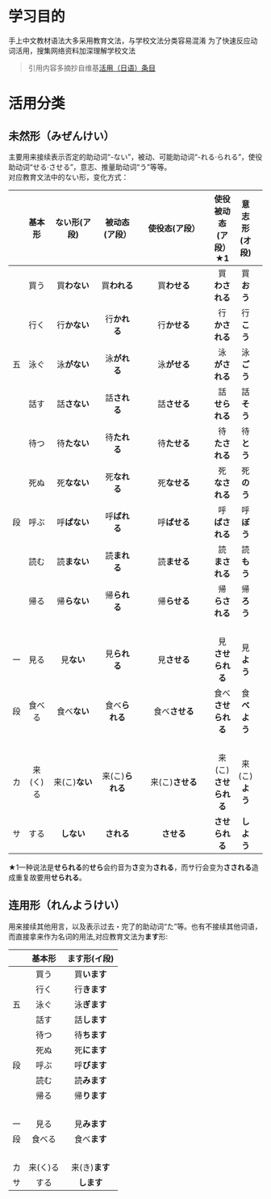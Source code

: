 # 学习目的
手上中文教材语法大多采用教育文法，与学校文法分类容易混淆
为了快速反应动词活用，搜集网络资料加深理解学校文法
> 引用内容多摘抄自维基[活用（日语）条目](https://zh.wikipedia.org/wiki/%E6%B4%BB%E7%94%A8_(%E6%97%A5%E8%AA%9E)) 

# 活用分类
## 未然形（みぜんけい）
主要用来接续表示否定的助动词“-ない”，被动、可能助动词“-れる‧られる”，使役助动词“せる‧させる”，意志、推量助动词“う”等等。  
对应教育文法中的ない形，变化方式：  

|   |基本形    |ない形(ア段)   |被动态(ア段）   |使役态(ア段） 　 |使役被动态(ア段）★1|意志形(オ段)  |可能态(エ段)　  |
|:-:|:-------:|:-----------:|:------------:|:-------------:|:----------------:|:-----------:|:-------------:|
|   |買う     |買**わない**  |買**われる**    |買**わせる**  　|買**わされる**     |買**おう**    |買**える**     |
|   |行く     |行**かない**  |行**かれる**    |行**かせる**  　|行**かされる**     |行**こう**    |行**ける**     |
|五 |泳ぐ     |泳**がない**  |泳**がれる**    |泳**がせる**  　|泳**がされる**     |泳**ごう**    |泳**げる**     |
|   |話す     |話**さない**  |話**される**    |話**させる**  　|話**せられる**     |話**そう**    |話**せる**     |
|   |待つ     |待**たない**  |待**たれる**    |待**たせる**  　|待**たされる**     |待**とう**    |待**てる**     |
|   |死ぬ     |死**なない**  |死**なれる**    |死**なせる**  　|死**なされる**     |死**のう**    |死**ねる**     | 
|段 |呼ぶ     |呼**ばない**  |呼**ばれる**    |呼**ばせる**  　|呼**ばされる**     |呼**ぼう**    |呼**べる**     |
|   |読む     |読**まない**  |読**まれる**    |読**ませる**  　|読**まされる**     |読**もう**    |読**める**     |
|   |帰る     |帰**らない**  |帰**られる**    |帰**らせる**  　|帰**らされる**     |帰**ろう**    |帰**れる**     |
|   |　　     |　　　　　    |　　　　 　 　   |　　　　　　　 　|                 |              |              |
|一 |見る     |見**ない**    |見**られる**    |見**させる**  　|見**させられる**    |見**よう**    |見**られる**   |
|段 |食べる   |食べ**ない**  |食べ**られる**   |食べ**させる**　|食べ**させられる**  |食**べよう**  |食べ**られる**  |
|   |　　     |　　　　　    |　　　　 　　    |　　　　　　　　 |                  |             |　　　　　　　  |
|カ |来(く)る |来(こ)**ない**|来(こ)**られる** |来(こ)**させる**|来(こ)**させられる**|来(こ)**よう**|来(こ)**られる**|
|サ |する　   |**しない**　  |**される**      | **させる**　 　|**させられる**      |**しよう**    |**できる**　　　|

★1一种说法是**せられる**的**せら**会约音为**さ**变为**される**，而サ行会变为**さされる**造成重复故要用**せられる**。

## 连用形（れんようけい）  
用来接续其他用言，以及表示过去・完了的助动词“た”等。也有不接续其他词语，而直接拿来作为名词的用法,对应教育文法为**ます**形:  

|   |基本形    |ます形(イ段)  |
|:-:|:-------:|:-----------:|
|   |買う     |買**います**  |
|   |行く     |行**きます**  |
|五 |泳ぐ     |泳**ぎます**  |
|   |話す     |話**します**  |
|   |待つ     |待**ちます**  |
|   |死ぬ     |死**にます**  |
|段 |呼ぶ     |呼**びます**  |
|   |読む     |読**みます**  |
|   |帰る     |帰**ります**  |
|   |　　     |　　　　　    |
|一 |見る     |見**みます**  |
|段 |食べる   |食べ**ます**  |
|   |　　     |　　　　　    |　
|カ |来(く)る |来(き)**ます**|
|サ |する　   |**します**　  |













